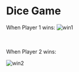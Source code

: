 # Dice Game

When Player 1 wins:
![win1](https://user-images.githubusercontent.com/78539161/178153321-0f240098-6ab9-48a5-aa6e-3df53630c02a.png)


<br/>
<br/>
When Player 2 wins:  

![win2](https://user-images.githubusercontent.com/78539161/178153454-91b95163-99ae-4e05-9059-46531d07e2d3.png)



